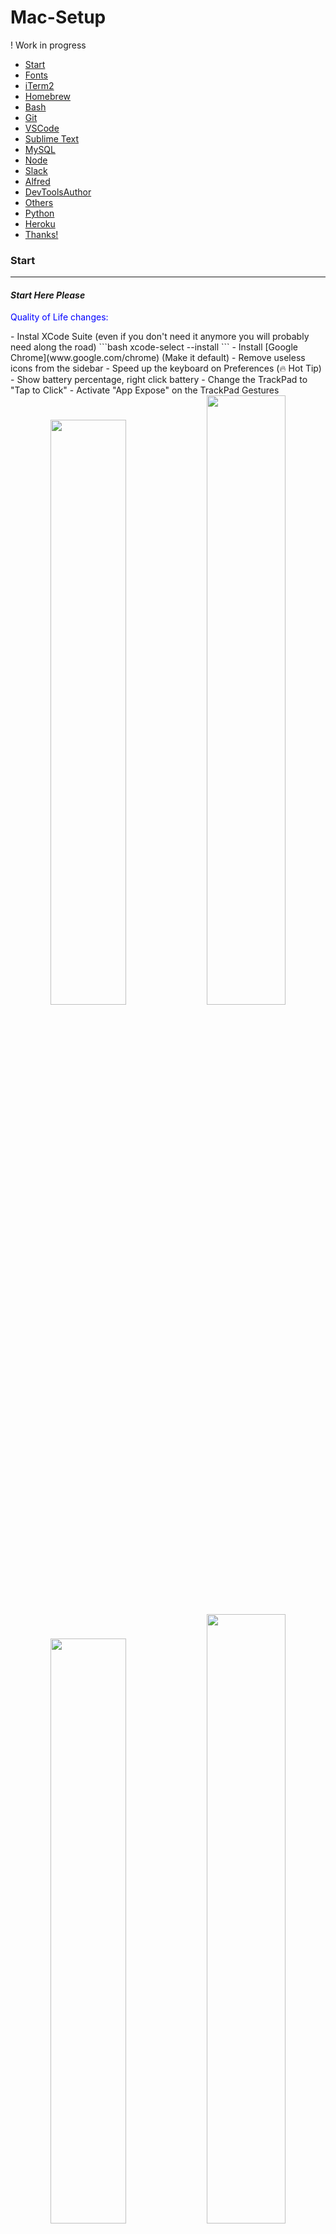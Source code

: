 # Mac-Setup


! Work in progress
- [Start](#start)
- [Fonts](#fonts)
- [iTerm2](#iterm2)
- [Homebrew](#homebrew)
- [Bash](#bash)
- [Git](#git)
- [VSCode](#vscode)
- [Sublime Text](#sublime)
- [MySQL](#mysql)
- [Node](#node)
- [Slack](#slack)
- [Alfred](#alfred)
- [DevToolsAuthor](#devtoolsauthor)
- [Others](#others)
- [Python](#python)
- [Heroku](#heroku)
- [Thanks!](#thanks)

### Start
---
#### *Start Here Please*

<p style="color:blue">Quality of Life changes:</p>
- Instal XCode Suite (even if you don't need it anymore you will probably need along the road)
```bash
xcode-select --install
```
- Install [Google Chrome](www.google.com/chrome) (Make it default)
- Remove useless icons from the sidebar
- Speed up the keyboard on Preferences (🔥 Hot Tip)
- Show battery percentage, right click battery
- Change the TrackPad to "Tap to Click"
- Activate "App Expose" on the TrackPad Gestures

<div align="center">
<img src="./images/KeyboardSpeed.png" width="49%">
<img src="./images/BatteryPercentage.png" width="50%">
<img src="./images/TapToClick.png" width="49%">
<img src="./images/AppExpose.png" width="50%">
</div>


### Fonts
---
#### *Better Fonts for Development*

I like these fonts:
 - FiraCode (free) - [link](https://github.com/tonsky/FiraCode)
 - Operator Mono ($200) - [link](https://www.typography.com/blog/introducing-operator)
 - Hack (free) - [link](https://github.com/source-foundry/Hack)

Visit [Nerd Fonts](https://nerdfonts.com/) They have a long list of good programming fonts (Hot Tip: 🔥)

Operator Mono has cursive ligatures and Fira Code contains operator ligatures, to install just double clicked them and Font Book will open up.


### iTerm2
___

#### *Epic Better Console*

* Download and install [iTerm2](http://www.iterm2.com/)

* In **iTerm > Preferences...**, under the tab **General**, uncheck **Confirm closing multiple sessions** and **Confirm "Quit iTerm2 (Cmd+Q)" command** under the section **Closing**.

* In the tab **Profiles**, create a new one with the "+" icon, and rename it to your first name for example. Then, select **Other Actions... > Set as Default**. Finally, under the section **Window**, change the size to something better, like **Columns: 125** and **Rows: 35**.

* Configure oh-my-zsh with Cobalt2

Paste on a terminal to install Oh-My-Zsh
```bash
sh -c "$(curl -fsSL https://raw.githubusercontent.com/robbyrussell/oh-my-zsh/master/tools/install.sh)"
```

Install Powerline-Fonts
```bash
# clone
git clone https://github.com/powerline/fonts.git --depth=1
# install
cd fonts
./install.sh
# clean-up a bit
cd ..
rm -rf fonts
```

1. Drop the cobalt2.zsh-theme file in to the ~/.oh-my-zsh/themes/ directory.
2. Open up your ZSH preferences at ~/.zshrc and change the theme variable to ZSH_THEME=cobalt2.
3. In iTerm2 access the Preferences pane on the Profiles tab.
4. Under the Colors tab import the cobalt2.itermcolors file via the Load Presets drop-down.
5. Under the Text tab change the font for each type (Regular and Non-ASCII) to 'Inconsolata for Powerline'. (Refer to the powerline-fonts repo for help on font installation.)
6. Refresh ZSH by typing source ~/.zshrc on the command line.

Download Cobalt2-iterm from [here](https://github.com/wesbos/Cobalt2-iterm)


`Screenshot of iTerm2 with ZSH + Inconsolata for Powerline`

<div align="center">
    <img src="./images/zsh.png"/>
</div>

* Modify starting folder on **iTerm/Preferences**

### Homebrew
___
`Package Manager for OSX`

Find the documentation and manual install here
 [Homebrew](http://brew.sh/).


* Install Homebrew on the terminal
```bash
/usr/bin/ruby -e "$(curl -fsSL https://raw.githubusercontent.com/Homebrew/install/master/install)"
```

* One thing we need to do is tell the system to use programs installed by Hombrew (in `/usr/local/bin`) rather than the OS default if it exists. We do this by adding `/usr/local/bin` to your `$PATH` environment variable:

```bash
echo 'export PATH="/usr/local/bin:$PATH"' >> ~/.bash_profile
```


* Install MacOS CLI and sign in to be able to install from the store directly from the console

```bash
brew install mas
mas signin mail@mail.com
```
* Create a file called brewfile

```bash
touch ~/brewfile
```
* My Brewfile

```bash
## Required to install almost every app
tap 'caskroom/cask'

# Essentials
brew 'git'          # Essential
brew 'node'         # Essential comes with npm
brew 'heroku'       # Cloud Based Paas
brew 'git-lfs'      # Git Big Files Transfer
brew 'yarn'         # npm on 💊
brew 'zsh-completions'
brew 'tree'         # Tree Command

# Browsers
cask 'google-chrome' # Browser
cask 'firefox'       # Browser

# Coding Essentials
cask 'visual-studio-code'   # Awesomeness 🎆 💻 🎆
cask 'github-desktop'       # Git GUI
cask 'sublime-text'         # Ultra fast 🏃

# Design Essentials
cask 'sketch'        # Epic design tool
cask 'noun-project'  # Free icons

# MAC Quality of life
cask 'rocket'        # Emojis on 💊
cask 'alfred'        # Spotlight on 💊
cask 'spectacle'     # Windows Rearrangment

# Utilities
cask 'spotify'       # Music
cask 'slack'         # Chat - Work
cask 'discord'       # Chat - Games
cask 'whatsapp'      # Chat - Personal
cask 'flux'          # Eyes Health
cask 'adobe-acrobat-reader'    # PDF Reader
cask 'transmission'  # Torrents Manager   
cask 'postman'       # Api Requests
cask 'calibre'       # E-Books Manager

# Cloud
cask 'dropbox'                 # Dropbox Cloud  
cask 'google-backup-and-sync'  # Google Cloud

# Coding Utilities
cask 'sequel-pro'    # SQL
cask 'vlc'           # Videos
cask 'filezilla'     # FTP

# Others
mas 'Amphetamine' id: 937984704 # Stop Mac from sleeping
mas 'Parcel - Delivery Tracking' id: 639968404 # Delivery Tracking
mas 'Pocket', id: 568494494 # Saved articles
mas 'Skitch - Snap. Mark up. Share.', id: 425955336 # Markup tools
mas 'Dr. Cleaner: Disk,Memory,System Optimizer', id: 921458519 # Clean memory and space 
mas 'GIPHY Capture. The GIF Maker', id: 668208984 # Capture Gifs + Captions
mas 'Trello', id: 1278508951 # Task Manager
```
Feel free to add or remove apps

Find the apps either on the [Cask Search Website](https://caskroom.github.io/search)
or use this on the console
```bash
brew cask search <package>
```
or use this to find apps with Mas on the console
```bash
mas search slack
```
* Install everything by running this

```bash
brew bundle install
```

* Install these apps manually
  - Microsoft Office Suite

### Bash
___

* Create a .bash_profile

```bash
touch ~/.bash_profile
```

* Brewup

Add useful alias

```bash
alias brewup='brew update; brew upgrade; brew prune; brew cleanup; brew doctor'
```
Restart bash profile and run __brewup__

```bash
source ~/.bash_profile
brewup
```

Now you can run  and that's it it will update homebrew packages

### Git
___
`Configure Git and Aliases`
```bash
touch ~/.gitconfig
git config --global user.name "First Last"
git config --global user.email "Email"
git config --global credential.helper osxkeychain
```

Typical .gitconfig will look like this, be free to remove aliases 

```bash
[user]
    name = First Last
    email = email@email.com
[github]
    user = username
[alias]
    a = add
    ca = commit -a
    cam = commit -am
    s = status
    pom = push origin master
    pog = push origin gh-pages
    puom = pull origin master
    puog = pull origin gh-pages
    cob = checkout -b
[credential]
    helper = osxkeychain
```

`Generate a new SSH Key`
```
ssh-keygen -t rsa -C "your_email@example.com"
```
Add the key to your Github Account

Add the DS_Store to your gitignore

```bash
# specify a global exclusion list
git config --global core.excludesfile ~/.gitignore
# adding .DS_Store to that list
echo .DS_Store >> ~/.gitignore
```
Or add this [gitignore](https://github.com/github/gitignore/blob/master/Global/macOS.gitignore) file mantained by Github to your gitignore



I like to keep my alias on .zshrc

Open ~/.zshrc and at the end add these alias

```bash
alias zshconfig="code ~/.zshrc" # Modify this file
alias cd..="cd .." # Most Important Alias
alias batcave="cd ~/Dropbox/batcave" # Side Projects
alias jobcave="cd ~/Projects" # 8hrs Job Project
alias brewup='brew update; brew upgrade; brew prune; brew cleanup; brew doctor' # Quick House Cleaning
```

### VSCode
___
`Best Code Editor`

* Use Settings-Sync Extension

Find my config [here](https://gist.github.com/alemesa/e1d85a6d82e56872f6ddfaf73fc11537)

Open VSCode and type "shell command" and add to the PATH. Close VSCODE, restart Terminal , now you can use any project with this

```bash
code \directory\to\open
```

My User Settings look like this [October 2017]
```javascript
{
  // Settings for Material Theme
  // Place your settings in this file to overwrite the default settings
  "editor.fontFamily":
    "'Operator Mono','Fira Code',Consolas, Monaco, 'Courier New', monospace",
  "editor.fontSize": 15,
  "editor.lineHeight": 25,
  "editor.lineNumbers": "on",
  "workbench.sideBar.location": "left",
  //GIST SYNCYING
  "sync.gist": "e1d85a6d82e56872f6ddfaf73fc11537",
  "sync.lastUpload": "2017-10-05T17:57:45.551Z",
  "sync.autoDownload": true,
  "sync.autoUpload": true,
  "sync.lastDownload": "2017-09-26T13:53:50.621Z",
  "sync.forceDownload": false,
  "sync.anonymousGist": false,
  "sync.host": "",
  "sync.pathPrefix": "",
  // THEME AND ICON
  "workbench.colorTheme": "Sublime Material Theme - Dark",
  "workbench.iconTheme": "seti",
  // WORKBENCH CUSTOMIZATION
  "workbench.colorCustomizations": {
    "statusBar.background": "#0D47A1",
    "activityBar.background": "#212121",
    "activityBarBadge.background": "#f44336",
    "sideBar.background": "#212121",
    "tab.activeBackground": "#212121",
    "tab.border": "#212121",
    "editorLineNumber.foreground": "#757575",
    "panel.background": "#212121",
    "panelTitle.activeBorder": "#FDD835"
  },
  // OTHERS
  "emmet.syntaxProfiles": {
    "javascript": "jsx"
  },
  "editor.renderIndentGuides": false,
  "git.enableSmartCommit": true,
  "editor.formatOnSave": true,
  "eslint.autoFixOnSave": true,
  "prettier.singleQuote": true,
  "terminal.integrated.shell.osx": "/bin/zsh",
  "sync.quietSync": false,
  "sync.askGistName": false,
  "terminal.integrated.fontSize": 14,
  "editor.tabCompletion": true,
  "javascript.format.enable": false,
  "prettier.eslintIntegration": true,
  "editor.cursorBlinking": "blink",
  "window.zoomLevel": 0
  //"stylelint.enable": true,
  //"css.validate": false,
  //"scss.validate": false
  // Settings for WesBos theme
}
```

`Screenshot of Visual Studio Code + Operator Mono`

<div align="center">
    <img src="./images/vscode.png"/>
</div>



### Sublime
`Second Best Code editor`

* Install Package Manager

Go [here](https://packagecontrol.io/installation)

* Follow this [guide](https://engageinteractive.co.uk/blog/getting-setup-on-sublime-text-3-2017-edition) to install theme and plugins

* Install Babel for React syntax
    - Follow this [guide](https://github.com/babel/babel-sublime)

* Be able to open sublime from the command line

    - Paste this on the command line
```bash
ln -s "/Applications/Sublime Text.app/Contents/SharedSupport/bin/subl" /usr/local/bin/sublime
```

* Fonts:
    - Operator Mono

`Screenshot of Sublime Text 3 + Operator Mono`

<div align="center">
    <img src="./images/sublime.png"/>
</div>

### MySQL
___

* To install, run:

```bash
brew update # Always good to do
brew install mysql
``` 

* Setup MySQL

```bash
unset TMPDIR
mkdir /usr/local/var
mysql_install_db --verbose --user=`whoami` --basedir="$(brew --prefix mysql)" --datadir=/usr/local/var/mysql --tmpdir=/tmp
```

* Usage
To start the MySQL server, use the `mysql.server` tool:
```bash
mysql.server start # start server
mysql.server stop  # stop server
mysql.server --help # find other commands
mysql -uroot # connect with the command-line client
exit # to quit the shell
```

### Node
___

* Install Node

```bash
curl -o- https://raw.githubusercontent.com/creationix/nvm/v0.33.1/install.sh | bash
nvm install node
nvm use node
node -v
```

* Add to path

To do so, add this line to your `~/.path` file, before the `export PATH` line:

```bash
PATH=/usr/local/share/npm/bin:$PATH
```

`npm Usage`

npm Commands:
```bash
npm install <package>    # Install locally
npm install -g <package> # Install globally
npm install <package> --save # Save to a package.json file
npm list                # What's installed Locally
npm list -g             # what's installed Globally
npm outdated [-g]       # Find outdated packages    
npm update [<package>]  # Upgrade particular package
npm uninstall <package> # Uninstall Packages
```

`npm Goodies`
* **Gulp**
```js
npm install --global gulp-cli
```

* **Surge**
 Surge Deploy
```bash
npm install -g surge
```
* To deploy a project
```bash
surge <path>
```

### Slack

[Repo here](https://github.com/wesbos/Cobalt2-Slack)

* `Preferences` → `Sidebar Theme`
* Paste `#193549,#FFC600,#1D425D,#FFFFFF,#FFC600,#FFFFFF,#FFC600,#FFC600`

<div align="center">
    <img src="./images/Slack.png"/>
</div>

### Alfred

* Make Alfred substitute for Spotlight
* Install this [theme](https://github.com/wesbos/Cobalt2-Alfred-Theme) if you have the Powerpack ($50)


### DevToolsAuthor

Follow this [guide](http://mikeking.io/devtools-author/) and then select a theme on the Author Settings tab inside the Chrome Dev Tools. I'm using the `Google Theme` with `Fira Code` font and `13px` size.

<div align="center">
    <img src="./images/devtools.png"/>
</div>


### Others

* Show hidden files, paste this on the command line
```bash
defaults write com.apple.finder AppleShowAllFiles YES
```

* Show path bar
```bash
defaults write com.apple.finder ShowPathbar -bool true
```

* Show status bar
```bash
defaults write com.apple.finder ShowStatusBar -bool true
```

### Python
---

`Raspberry Fun`

```bash
brew install python
```

It also installed pip (and its dependency Setuptools), which is the package manager for Python. Let's upgrade them both:

```bash
$ pip install --upgrade setuptools
$ pip install --upgrade pip
```
### Heroku
---

`Heroku is a Platform-as-a-Service (PaaS) that simplifies deploying your apps online.`

**Installation**

Assuming that you have an Heroku account (sign up if you don't), let's install the Heroku Client for the command-line using Homebrew.

$ brew install heroku-toolbelt
The formula might not have the latest version of the Heroku Client, which is updated pretty often. Let's update it now:

$ heroku update
Don't be afraid to run heroku update every now and then to always have the most recent version.

**Setup**

Login to your Heroku account using your email and password:

```bash
heroku login
```

If this is a new account, and since you don't already have a public SSH key in your ~/.ssh directory, it will offer to create one for you. It will also upload the key to your Heroku account, which will allow you to deploy apps from this computer.

If it didn't offer create the SSH key for you (i.e. your Heroku account already has SSH keys associated with it), you can do so manually by running:

```bash
mkdir ~/.ssh
ssh-keygen -t rsa
```
Keep the default file name and skip the passphrase by just hitting Enter both times. Then, add the key to your Heroku account:

```bash
heroku keys:add
```
Usage

Once your keys are in place and you are authorized, you're ready to deploy apps. Heroku has a getting started [guide](https://devcenter.heroku.com/articles/python). Heroku uses Git to push code for deployment, so make sure your app is under Git version control.

**A cheat sheet for deployment**:

```bash
cd myapp/
heroku create myapp
git push heroku master
heroku ps
heroku logs -t
```
The Heroku Dev Center is where you will find more information.

### Thanks
---

* Inspired by [Nicolashery Similar Repo](https://github.com/nicolashery/mac-dev-setup)
* Also partially inspired by this [post](https://www.taniarascia.com/setting-up-a-brand-new-mac-for-development/) from Tania Rascia
* Also by this [book](http://sourabhbajaj.com/mac-setup)
* Big thanks to [WesBos 🍖](http://wesbos.com/) because yeah I use everything he uses, he's pure 🔥🔥🔥 


